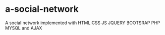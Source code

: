 # a-social-network
A social network implemented with HTML CSS JS JQUERY BOOTSRAP PHP MYSQL and AJAX
